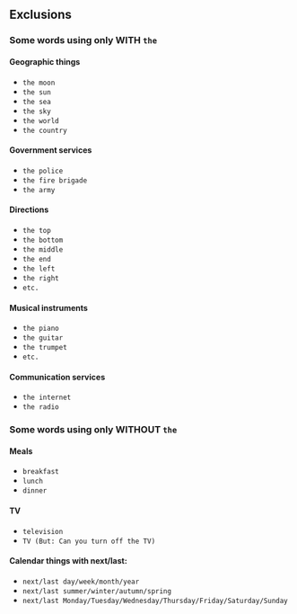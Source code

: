## Exclusions

### Some words using only WITH `the`

#### Geographic things
  - `the moon`
  - `the sun`
  - `the sea`
  - `the sky`
  - `the world`
  - `the country`

#### Government services
  - `the police`
  - `the fire brigade`
  - `the army`

#### Directions
  - `the top`
  - `the bottom`
  - `the middle`
  - `the end`
  - `the left`
  - `the right`
  - `etc.`

#### Musical instruments
  - `the piano`
  - `the guitar`
  - `the trumpet`
  - `etc.`

#### Communication services
  - `the internet`
  - `the radio`

### Some words using only WITHOUT `the`

#### Meals
  - `breakfast`
  - `lunch`
  - `dinner`

#### TV
  - `television`
  - `TV (But: Can you turn off the TV)`

#### Calendar things with next/last:
  - `next/last day/week/month/year`
  - `next/last summer/winter/autumn/spring`
  - `next/last Monday/Tuesday/Wednesday/Thursday/Friday/Saturday/Sunday`
